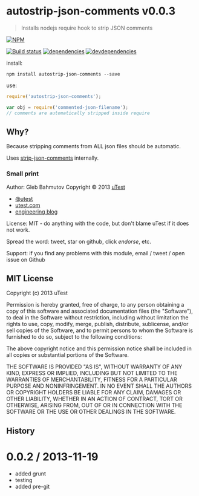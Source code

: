 # autostrip-json-comments v0.0.3

> Installs nodejs require hook to strip JSON comments

[![NPM][autostrip-json-comments-icon]][autostrip-json-comments-url]

[![Build status][autostrip-json-comments-ci-image]][autostrip-json-comments-ci-url]
[![dependencies][autostrip-json-comments-dependencies-image]][autostrip-json-comments-dependencies-url]
[![devdependencies][autostrip-json-comments-devdependencies-image]][autostrip-json-comments-devdependencies-url]

[autostrip-json-comments-icon]: https://nodei.co/npm/autostrip-json-comments.png?downloads=true
[autostrip-json-comments-url]: https://npmjs.org/package/autostrip-json-comments
[autostrip-json-comments-ci-image]: https://travis-ci.org/bahmutov/autostrip-json-comments.png?branch=master
[autostrip-json-comments-ci-url]: https://travis-ci.org/bahmutov/autostrip-json-comments
[autostrip-json-comments-dependencies-image]: https://david-dm.org/bahmutov/autostrip-json-comments.png
[autostrip-json-comments-dependencies-url]: https://david-dm.org/bahmutov/autostrip-json-comments
[autostrip-json-comments-devdependencies-image]: https://david-dm.org/bahmutov/autostrip-json-comments/dev-status.png
[autostrip-json-comments-devdependencies-url]: https://david-dm.org/bahmutov/autostrip-json-comments#info=devDependencies



install:

```
npm install autostrip-json-comments --save
```

use:

```javascript
require('autostrip-json-comments');

var obj = require('commented-json-filename');
// comments are automatically stripped inside require
```



## Why?

Because stripping comments from ALL json files should be automatic.

Uses [strip-json-comments](https://github.com/sindresorhus/strip-json-comments) internally.

### Small print

Author: Gleb Bahmutov Copyright &copy; 2013 [uTest](http://www.utest.com/)

* [@utest](https://twitter.com/utest)
* [utest.com](http://utest.com)
* [engineering blog](http://eng.utest.com/)

License: MIT - do anything with the code, but don't blame uTest if it does not work.

Spread the word: tweet, star on github, click *endorse*, etc.

Support: if you find any problems with this module, email / tweet / open issue on Github



## MIT License

Copyright (c) 2013 uTest

Permission is hereby granted, free of charge, to any person
obtaining a copy of this software and associated documentation
files (the "Software"), to deal in the Software without
restriction, including without limitation the rights to use,
copy, modify, merge, publish, distribute, sublicense, and/or sell
copies of the Software, and to permit persons to whom the
Software is furnished to do so, subject to the following
conditions:

The above copyright notice and this permission notice shall be
included in all copies or substantial portions of the Software.

THE SOFTWARE IS PROVIDED "AS IS", WITHOUT WARRANTY OF ANY KIND,
EXPRESS OR IMPLIED, INCLUDING BUT NOT LIMITED TO THE WARRANTIES
OF MERCHANTABILITY, FITNESS FOR A PARTICULAR PURPOSE AND
NONINFRINGEMENT. IN NO EVENT SHALL THE AUTHORS OR COPYRIGHT
HOLDERS BE LIABLE FOR ANY CLAIM, DAMAGES OR OTHER LIABILITY,
WHETHER IN AN ACTION OF CONTRACT, TORT OR OTHERWISE, ARISING
FROM, OUT OF OR IN CONNECTION WITH THE SOFTWARE OR THE USE OR
OTHER DEALINGS IN THE SOFTWARE.



## History


0.0.2 / 2013-11-19
==================

  * added grunt
  * testing
  * added pre-git


